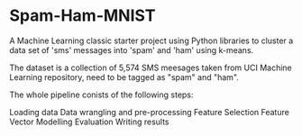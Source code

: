 # Spam-Ham-MNIST
A Machine Learning classic starter project using Python libraries to cluster a data set of 'sms' messages into 'spam' and 'ham' using k-means.

The dataset is a collection of 5,574 SMS meesages taken from UCI Machine Learning repository, need to be tagged as "spam" and "ham".

The whole pipeline conists of the following steps:

Loading data
Data wrangling and pre-processing
Feature Selection
Feature Vector Modelling
Evaluation
Writing results
